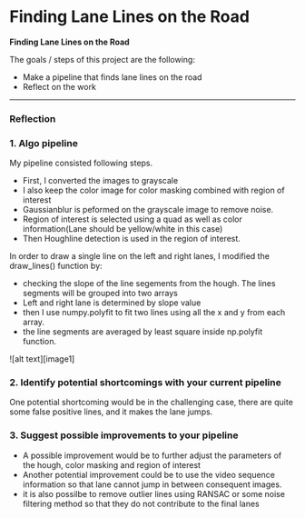 # **Finding Lane Lines on the Road** 


**Finding Lane Lines on the Road**

The goals / steps of this project are the following:
* Make a pipeline that finds lane lines on the road
* Reflect on the work 

---

### Reflection

### 1. Algo pipeline

My pipeline consisted following steps. 
* First, I converted the images to grayscale
* I also keep the color image for color masking combined with region of interest
* Gaussianblur is peformed on the grayscale image to remove noise.
* Region of interest is selected using a quad as well as color information(Lane should be yellow/white in this case)
* Then Houghline detection is used in the region of interest.

In order to draw a single line on the left and right lanes, I modified the draw_lines() function by: 
* checking the slope of the line segements from the hough. The lines segments will be grouped into two arrays 
* Left and right lane is determined by slope value
* then I use numpy.polyfit to fit two lines using all the x and y from each array. 
* the line segments are averaged by least square inside np.polyfit function. 

![alt text][image1]


### 2. Identify potential shortcomings with your current pipeline


One potential shortcoming would be in the challenging case, there are quite some false positive lines, and it makes the lane jumps. 


### 3. Suggest possible improvements to your pipeline

* A possible improvement would be to further adjust the parameters of the hough, color masking and region of interest
* Another potential improvement could be to use the video sequence information so that lane cannot jump in between consequent images. 
* it is also possilbe to remove outlier lines using RANSAC or some noise filtering method so that they do not contribute to the final lanes
